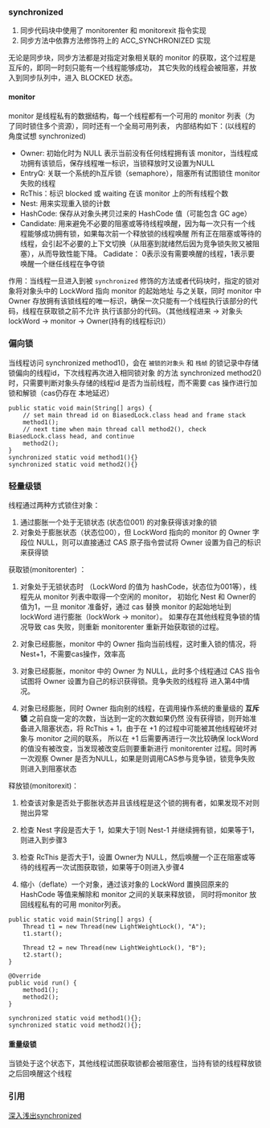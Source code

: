 ### synchronized

1. 同步代码块中使用了 monitorenter 和 monitorexit 指令实现
2. 同步方法中依靠方法修饰符上的 ACC_SYNCHRONIZED 实现

无论是同步块，同步方法都是对指定对象相关联的 monitor 的获取，这个过程是互斥的，即同一时刻只能有一个线程能够成功，
其它失败的线程会被阻塞，并放入到同步队列中，进入 BLOCKED 状态。

#### monitor

monitor 是线程私有的数据结构，每一个线程都有一个可用的 monitor 列表（为了同时锁住多个资源），同时还有一个全局可用列表，
内部结构如下：(以线程的角度试想 synchronized)

* Owner: 初始化时为 NULL 表示当前没有任何线程拥有该 monitor，当线程成功拥有该锁后，保存线程唯一标识，当锁释放时又设置为NULL
* EntryQ: 关联一个系统的h互斥锁（semaphore），阻塞所有试图锁住 monitor 失败的线程
* RcThis：标识 blocked 或 waiting 在该 monitor 上的所有线程个数
* Nest: 用来实现重入锁的计数
* HashCode: 保存从对象头拷贝过来的 HashCode 值（可能包含 GC age）
* Candidate: 用来避免不必要的阻塞或等待线程唤醒，因为每一次只有一个线程能够成功拥有锁，如果每次前一个释放锁的线程唤醒
所有正在阻塞或等待的线程，会引起不必要的上下文切换（从阻塞到就绪然后因为竞争锁失败又被阻塞），从而导致性能下降。
Cadidate： 0表示没有需要唤醒的线程，1表示要唤醒一个继任线程在争夺锁

作用：当线程一旦进入到被 `synchronized` 修饰的方法或者代码块时，指定的锁对象将对象头中的 LockWord 指向 monitor 的起始地址
与之关联，同时 monitor 中 Owner 存放拥有该锁线程的唯一标识，确保一次只能有一个线程执行该部分的代码，线程在获取锁之前不允许
执行该部分的代码。（其他线程进来 -> 对象头 lockWord -> monitor -> Owner(持有的线程标识)）

### 偏向锁

当线程访问 synchronized method1()，会在 `被锁的对象头` 和 `栈帧` 的锁记录中存储锁偏向的线程id，下次线程再次进入相同锁对象
的方法 synchronized method2() 时，只需要判断对象头存储的线程id 是否为当前线程，而不需要 cas 操作进行加锁和解锁（cas仍存在
本地延迟）

```
public static void main(String[] args) {
    // set main thread id on BiasedLock.class head and frame stack
    method1();
    // next time when main thread call method2(), check BiasedLock.class head, and continue 
    method2();
}
synchronized static void method1(){}
synchronized static void method2(){}
```

### 轻量级锁

线程通过两种方式锁住对象：

1. 通过膨胀一个处于无锁状态 (状态位001) 的对象获得该对象的锁
2. 对象处于膨胀状态（状态位00），但 LockWord 指向的 monitor 的 Owner 字段位 NULL，则可以直接通过 CAS 原子指令尝试将
Owner 设置为自己的标识来获得锁

获取锁(monitorenter) ：

1. 对象处于无锁状态时 （LockWord 的值为 hashCode，状态位为001等），线程先从 monitor 列表中取得一个空闲的 monitor，
初始化 Nest 和 Owner的值为1，一旦 monitor 准备好，通过 cas 替换 monitor 的起始地址到 lockWord 进行膨胀（lockWork -> monitor）。
如果存在其他线程竞争锁的情况导致 cas 失败，则重新 monitorenter 重新开始获取锁的过程。

2. 对象已经膨胀，monitor 中的 Owner 指向当前线程，这时重入锁的情况，将 Nest+1，不需要cas操作，效率高

3. 对象已经膨胀，monitor 中的 Owner 为 NULL，此时多个线程通过 CAS 指令试图将 Owner 设置为自己的标识获得锁。竞争失败的线程将
进入第4中情况。

4. 对象已经膨胀，同时 Owner 指向别的线程，在调用操作系统的重量级的 __互斥锁__ 之前自旋一定的次数，当达到一定的次数如果仍然
没有获得锁，则开始准备进入阻塞状态，将 RcThis + 1，由于在 +1 的过程中可能被其他线程破坏对象与 monitor 之间的联系，
所以在 +1 后需要再进行一次比较确保 lockWord 的值没有被改变，当发现被改变后则要重新进行 monitorenter 过程。同时再一次观察
Owner 是否为NULL，如果是则调用CAS参与竞争锁，锁竞争失败则进入到阻塞状态
 
释放锁(monitorexit)：

1. 检查该对象是否处于膨胀状态并且该线程是这个锁的拥有者，如果发现不对则抛出异常

2. 检查 Nest 字段是否大于 1，如果大于1则 Nest-1 并继续拥有锁，如果等于1，则进入到步骤3

3. 检查 RcThis 是否大于1，设置 Owner为 NULL，然后唤醒一个正在阻塞或等待的线程再一次试图获取锁，如果等于0则进入步骤4

4. 缩小（deflate）一个对象，通过该对象的 LockWord 置换回原来的 HashCode 等值来解除和 monitor 之间的关联来释放锁，
同时将monitor 放回线程私有的可用 monitor列表。

```
public static void main(String[] args) {
    Thread t1 = new Thread(new LightWeightLock(), "A");
    t1.start();

    Thread t2 = new Thread(new LightWeightLock(), "B");
    t2.start();
}

@Override
public void run() {
    method1();
    method2();
}

synchronized static void method1(){};
synchronized static void method2(){};
```

#### 重量级锁

当锁处于这个状态下，其他线程试图获取锁都会被阻塞住，当持有锁的线程释放锁之后回唤醒这个线程

### 引用

[深入浅出synchronized](https://www.jianshu.com/p/19f861ab749e)  
